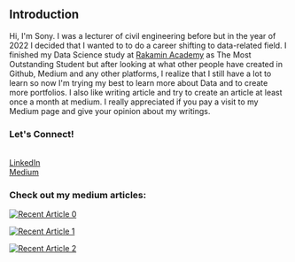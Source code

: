 ## Introduction
Hi, I'm Sony. I was a lecturer of civil engineering before but in the year of 2022 I decided that I wanted to to do a career shifting to data-related field. I finished my Data Science study at [Rakamin Academy](https://www.rakamin.com/) as The Most Outstanding Student but after looking at what other people have created in Github, Medium and any other platforms, I realize that I still have a lot to learn so now I'm trying my best to learn more about Data and to create more portfolios. I also  like writing article and try to create an article at least once a month at medium. I really appreciated if you pay a visit to my Medium page and give your opinion about my writings.

### Let's Connect!
<br>[LinkedIn](https://www.linkedin.com/in/triesonyk/)</br>
[Medium](https://medium.com/@triesonyk)

### Check out my medium articles:

<a target="_blank" href="https://github-readme-medium-recent-article.vercel.app/medium/@triesonyk/0"><img src="https://github-readme-medium-recent-article.vercel.app/medium/@triesonyk/0" alt="Recent Article 0"> 

<a target="_blank" href="https://github-readme-medium-recent-article.vercel.app/medium/@triesonyk/1"><img src="https://github-readme-medium-recent-article.vercel.app/medium/@triesonyk/1" alt="Recent Article 1"> 

<a target="_blank" href="https://github-readme-medium-recent-article.vercel.app/medium/@triesonyk/2"><img src="https://github-readme-medium-recent-article.vercel.app/medium/@triesonyk/2" alt="Recent Article 2"> 
